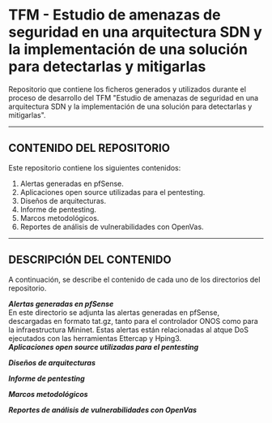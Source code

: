 # TFM - Estudio de amenazas de seguridad en una arquitectura SDN y la implementación de una solución para detectarlas y mitigarlas
Repositorio que contiene los ficheros generados y utilizados durante el proceso de desarrollo del TFM "Estudio de amenazas de seguridad en una arquitectura SDN y la implementación de una solución para detectarlas y mitigarlas".

----------------------------------------------------
## CONTENIDO DEL REPOSITORIO
Este repositorio contiene los siguientes contenidos:
1. Alertas generadas en pfSense.
2. Aplicaciones open source utilizadas para el pentesting.
3. Diseños de arquitecturas.
4. Informe de pentesting.
5. Marcos metodológicos.
6. Reportes de análisis de vulnerabilidades con OpenVas.

-----------------------------------------------------
## DESCRIPCIÓN DEL CONTENIDO
A continuación, se describe el contenido de cada uno de los directorios del repositorio.

**_Alertas generadas en pfSense_**  
En este directorio se adjunta las alertas generadas en pfSense, descargadas en formato tat.gz, tanto para el controlador ONOS como para la infraestructura Mininet. Estas alertas están relacionadas al atque DoS ejecutados con las herramientas Ettercap y Hping3.  
**_Aplicaciones open source utilizadas para el pentesting_**

**_Diseños de arquitecturas_**

**_Informe de pentesting_**

**_Marcos metodológicos_**

**_Reportes de análisis de vulnerabilidades con OpenVas_**
